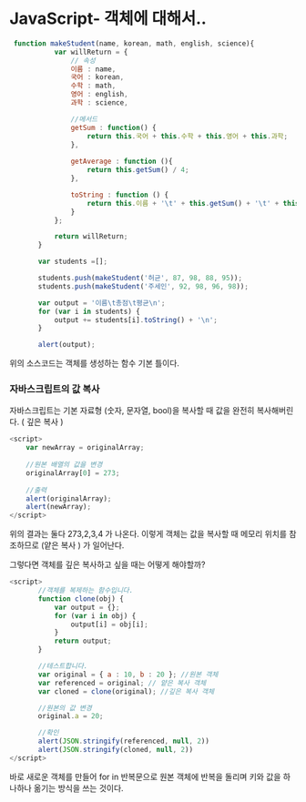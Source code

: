 # JavaScript- 객체에 대해서..

```javascript
 function makeStudent(name, korean, math, english, science){
           var willReturn = {
               // 속성
               이름 : name,
               국어 : korean,
               수학 : math,
               영어 : english,
               과학 : science,

               //메서드
               getSum : function() {
                   return this.국어 + this.수학 + this.영어 + this.과학;
               },
               
               getAverage : function (){
                   return this.getSum() / 4;
               },

               toString : function () {
                   return this.이름 + '\t' + this.getSum() + '\t' + this.getAverage();
               }
           };

           return willReturn;
       }

       var students =[];

       students.push(makeStudent('허균', 87, 98, 88, 95));
       students.push(makeStudent('주세인', 92, 98, 96, 98));

       var output = '이름\t총점\t평균\n';
       for (var i in students) {
           output += students[i].toString() + '\n';
       }

       alert(output);
```

위의 소스코드는 객체를 생성하는 함수 기본 틀이다.

### 자바스크립트의 값 복사

자바스크립트는 기본 자료형 (숫자, 문자열, bool)을 복사할 때 값을 완전히 복사해버린다. ( 깊은 복사 )

```javascript
<script>
    var newArray = originalArray;
	
	//원본 배열의 값을 변경
	originalArray[0] = 273;
	
	//출력
	alert(originalArray);
	alert(newArray);
</script>
```

위의 결과는 둘다 273,2,3,4 가 나온다.  이렇게 객체는 값을 복사할 때 메모리 위치를 참조하므로 (얕은 복사 ) 가 일어난다.

그렇다면 객체를 깊은 복사하고 싶을 때는 어떻게 해야할까?

```javascript
<script>
	   //객체를 복제하는 함수입니다.
	   function clone(obj) {
           var output = {};
           for (var i in obj) {
               output[i] = obj[i];
           }
           return output;
       }

       //테스트합니다.
       var original = { a : 10, b : 20 }; //원본 객체
       var referenced = original; // 얕은 복사 객체
       var cloned = clone(original); //깊은 복사 객체

       //원본의 값 변경
       original.a = 20;

       //확인
       alert(JSON.stringify(referenced, null, 2))
       alert(JSON.stringify(cloned, null, 2))
</script>
```

바로 새로운 객체를 만들어 for in 반복문으로 원본 객체에 반복을 돌리며 키와 값을 하나하나 옮기는 방식을 쓰는 것이다.